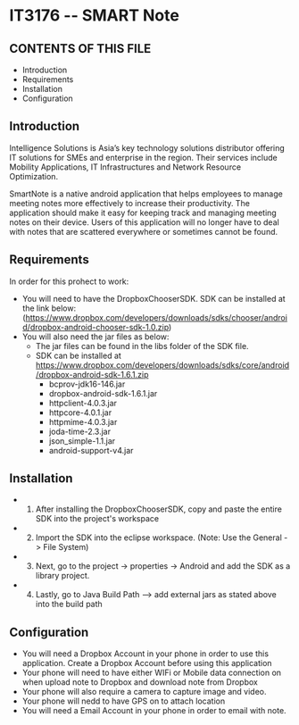IT3176 -- SMART Note
================

CONTENTS OF THIS FILE
---------------------
* Introduction
* Requirements
* Installation
* Configuration


Introduction
------------
Intelligence Solutions is Asia’s key technology solutions distributor offering IT 
solutions for SMEs and enterprise in the region. Their services include Mobility
Applications, IT Infrastructures and Network Resource Optimization.

SmartNote is a native android application that helps employees to manage
meeting notes more effectively to increase their productivity. The application should
make it easy for keeping track and managing meeting notes on their device. Users of
this application will no longer have to deal with notes that are scattered everywhere
or sometimes cannot be found. 

   
Requirements
------------
In order for this prohect to work:
* You will need to have the DropboxChooserSDK. SDK can be installed at the link below: (https://www.dropbox.com/developers/downloads/sdks/chooser/android/dropbox-android-chooser-sdk-1.0.zip)
* You will also need the jar files as below: 
    * The jar files can be found in the libs folder of the SDK file.
    * SDK can be installed at https://www.dropbox.com/developers/downloads/sdks/core/android/dropbox-android-sdk-1.6.1.zip
        * bcprov-jdk16-146.jar
        * dropbox-android-sdk-1.6.1.jar
        * httpclient-4.0.3.jar
        * httpcore-4.0.1.jar
        * httpmime-4.0.3.jar
        * joda-time-2.3.jar
        * json_simple-1.1.jar
        * android-support-v4.jar


Installation
------------
* 1) After installing the DropboxChooserSDK, copy and paste the entire SDK into the project's workspace
* 2) Import the SDK into the eclipse workspace. (Note: Use the General -> File System)
* 3) Next, go to the project -> properties -> Android and add the SDK as a library project.
* 4) Lastly, go to Java Build Path --> add external jars as stated above into the build path
   
   
Configuration
-------------
* You will need a Dropbox Account in your phone in order to use this application. Create a Dropbox Account before using this application
* Your phone will need to have either WIFi or Mobile data connection on when upload note to Dropbox and download note from Dropbox
* Your phone will also require a camera to capture image and video.
* Your phone will nedd to have GPS on to attach location
* You will need a Email Account in your phone in order to email with note.
